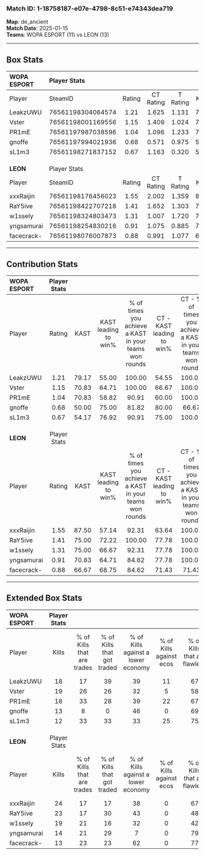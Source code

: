 ### Match ID: 1-18758187-e07e-4798-8c51-e74343dea719  
**Map**: de_ancient  
**Match Date**: 2025-01-15  
**Teams**: WOPA ESPORT (11) vs LEON (13)  

---  

## Box Stats  

| **WOPA ESPORT** | Player Stats      |        |           |          |       |       |       |         |        |      |     |
| :- | :- | :-: | :-: | :-: | :-: | :-: | :-: | :-: | :-: | :-: | :-: |
| Player          | SteamID           | Rating | CT Rating | T Rating | KAST  |  ADR  | Kills | Assists | Deaths | K/D  | HS% |
| LeakzUWU        | 76561198304064574 |  1.21  |   1.625   |  1.131   | 79.17 | 103.9 |  18   |    9    |   20   | 0.90 | 77  |
| Vster           | 76561198001169556 |  1.15  |   1.409   |  1.024   | 70.83 | 81.7  |  19   |    6    |   18   | 1.06 | 73  |
| PR1mE           | 76561197987038596 |  1.04  |   1.096   |  1.233   | 70.83 | 71.3  |  18   |    2    |   19   | 0.95 | 44  |
| gnoffe          | 76561197994021936 |  0.68  |   0.571   |  0.975   | 50.00 | 61.3  |  13   |    3    |   19   | 0.68 | 61  |
| sL1m3           | 76561198271837152 |  0.67  |   1.163   |  0.320   | 54.17 | 49.8  |  12   |    1    |   17   | 0.71 | 50  |
|                 |                   |        |           |          |       |       |       |         |        |      |     |
|                 |                   |        |           |          |       |       |       |         |        |      |     |
|                 |                   |        |           |          |       |       |       |         |        |      |     |
| **LEON**        | Player Stats      |        |           |          |       |       |       |         |        |      |     |
| Player          | SteamID           | Rating | CT Rating | T Rating | KAST  |  ADR  | Kills | Assists | Deaths | K/D  | HS% |
| xxxRaijin       | 76561198176456023 |  1.55  |   2.002   |  1.359   | 87.50 | 103.2 |  24   |    7    |   17   | 1.41 | 70  |
| RaY5ive         | 76561198422707218 |  1.41  |   1.652   |  1.303   | 75.00 | 100.3 |  23   |    7    |   17   | 1.35 | 60  |
| w1ssely         | 76561198324803473 |  1.31  |   1.007   |  1.720   | 75.00 | 89.2  |  19   |    6    |   13   | 1.46 | 63  |
| yngsamurai      | 76561198254830216 |  0.91  |   1.075   |  0.885   | 70.83 | 51.5  |  14   |    5    |   16   | 0.88 |  7  |
| facecrack-      | 76561198076007873 |  0.88  |   0.991   |  1.077   | 66.67 | 65.0  |  13   |    7    |   17   | 0.76 | 38  |
---  

## Contribution Stats  

| **WOPA ESPORT** | Player Stats |       |                      |                                                        |                           |                                                             |                          |                                                            |
| :- | :-: | :-: | :-: | :-: | :-: | :-: | :-: | :-: |
| Player          |    Rating    | KAST  | KAST leading to win% | % of times you achieve a KAST in your teams won rounds | CT - KAST leading to win% | CT - % of times you achieve a KAST in your teams won rounds | T - KAST leading to win% | T - % of times you achieve a KAST in your teams won rounds |
| LeakzUWU        |     1.21     | 79.17 |        55.00         |                         100.00                         |           54.55           |                           100.00                            |          55.56           |                           100.00                           |
| Vster           |     1.15     | 70.83 |        64.71         |                         100.00                         |           66.67           |                           100.00                            |          62.50           |                           100.00                           |
| PR1mE           |     1.04     | 70.83 |        58.82         |                         90.91                          |           60.00           |                           100.00                            |          57.14           |                           80.00                            |
| gnoffe          |     0.68     | 50.00 |        75.00         |                         81.82                          |           80.00           |                            66.67                            |          71.43           |                           100.00                           |
| sL1m3           |     0.67     | 54.17 |        76.92         |                         90.91                          |           75.00           |                           100.00                            |          80.00           |                           80.00                            |
|                 |              |       |                      |                                                        |                           |                                                             |                          |                                                            |
|                 |              |       |                      |                                                        |                           |                                                             |                          |                                                            |
|                 |              |       |                      |                                                        |                           |                                                             |                          |                                                            |
| **LEON**        | Player Stats |       |                      |                                                        |                           |                                                             |                          |                                                            |
| Player          |    Rating    | KAST  | KAST leading to win% | % of times you achieve a KAST in your teams won rounds | CT - KAST leading to win% | CT - % of times you achieve a KAST in your teams won rounds | T - KAST leading to win% | T - % of times you achieve a KAST in your teams won rounds |
| xxxRaijin       |     1.55     | 87.50 |        57.14         |                         92.31                          |           63.64           |                           100.00                            |          50.00           |                           83.33                            |
| RaY5ive         |     1.41     | 75.00 |        72.22         |                         100.00                         |           77.78           |                           100.00                            |          66.67           |                           100.00                           |
| w1ssely         |     1.31     | 75.00 |        66.67         |                         92.31                          |           77.78           |                           100.00                            |          55.56           |                           83.33                            |
| yngsamurai      |     0.91     | 70.83 |        64.71         |                         84.62                          |           77.78           |                           100.00                            |          50.00           |                           66.67                            |
| facecrack-      |     0.88     | 66.67 |        68.75         |                         84.62                          |           71.43           |                            71.43                            |          66.67           |                           100.00                           |
---  

## Extended Box Stats  

| **WOPA ESPORT** | Player Stats |                            |                            |                                    |                         |                              |                                 |        |                             |                                     |                          |                               |                            |
| :- | :-: | :-: | :-: | :-: | :-: | :-: | :-: | :-: | :-: | :-: | :-: | :-: | :-: |
| Player          |    Kills     | % of Kills that are trades | % of Kills that got traded | % of Kills against a lower economy | % of Kills against ecos | % of Kills that are flawless | % of Kills that are close duels | Deaths | % of Deaths that get traded | % of Deaths against a lower economy | % of Deaths against ecos | % of Deaths that are flawless | % of Deaths that are close |
| LeakzUWU        |      18      |             17             |             39             |                 39                 |           11            |              67              |                0                |   20   |             30              |                 25                  |            5             |              50               |             15             |
| Vster           |      19      |             26             |             26             |                 32                 |            5            |              58              |                0                |   18   |             17              |                 17                  |            11            |              61               |             6              |
| PR1mE           |      18      |             33             |             28             |                 39                 |           22            |              67              |               11                |   19   |             26              |                 21                  |            11            |              63               |             5              |
| gnoffe          |      13      |             8              |             0              |                 46                 |            0            |              69              |                8                |   19   |             21              |                 16                  |            5             |              58               |             0              |
| sL1m3           |      12      |             33             |             33             |                 33                 |           25            |              75              |                8                |   17   |             18              |                  6                  |            0             |              71               |             0              |
|                 |              |                            |                            |                                    |                         |                              |                                 |        |                             |                                     |                          |                               |                            |
|                 |              |                            |                            |                                    |                         |                              |                                 |        |                             |                                     |                          |                               |                            |
|                 |              |                            |                            |                                    |                         |                              |                                 |        |                             |                                     |                          |                               |                            |
| **LEON**        | Player Stats |                            |                            |                                    |                         |                              |                                 |        |                             |                                     |                          |                               |                            |
| Player          |    Kills     | % of Kills that are trades | % of Kills that got traded | % of Kills against a lower economy | % of Kills against ecos | % of Kills that are flawless | % of Kills that are close duels | Deaths | % of Deaths that get traded | % of Deaths against a lower economy | % of Deaths against ecos | % of Deaths that are flawless | % of Deaths that are close |
| xxxRaijin       |      24      |             17             |             17             |                 38                 |            0            |              67              |                4                |   17   |             35              |                 24                  |            0             |              41               |             6              |
| RaY5ive         |      23      |             17             |             30             |                 43                 |            0            |              48              |                0                |   17   |             18              |                 35                  |            0             |              82               |             6              |
| w1ssely         |      19      |             21             |             16             |                 32                 |            0            |              42              |               16                |   13   |             15              |                 15                  |            0             |              54               |             8              |
| yngsamurai      |      14      |             21             |             29             |                 7                  |            0            |              79              |                0                |   16   |             19              |                 38                  |            0             |              81               |             6              |
| facecrack-      |      13      |             23             |             23             |                 62                 |            0            |              77              |                8                |   17   |             41              |                 24                  |            0             |              71               |             0              |
